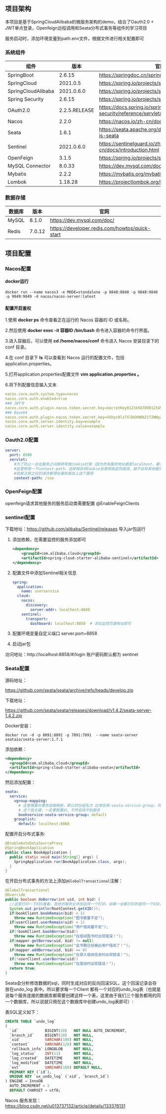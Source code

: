 ## 项目架构
本项目是基于SpringCloudAlibaba的微服务架构的demo，结合了Oauth2.0 + JWT单点登录，Openfeign远程调用和Seata分布式事务等组件的学习项目

服务启动时，添加环境变量到path.env文件，根据文件进行相关配置即可

### 系统组件

| 组件               | 版本          | 官网                                                         |
| ------------------ | ------------- | ------------------------------------------------------------ |
| SpringBoot         | 2.6.15        | https://springdoc.cn/spring-boot/                            |
| SpringCloud        | 2021.0.5      | https://spring.io/projects/spring-cloud                      |
| SpringCloudAlibaba | 2021.0.6.0    | https://spring.io/projects/spring-cloud-alibaba              |
| Spring Security    | 2.6.15        | https://spring.io/projects/spring-cloud-security             |
| OAuth2.0           | 2.2.5.RELEASE | https://docs.spring.io/spring-security/reference/servlet/oauth2/index.html |
| Nacos              | 2.2.0         | https://nacos.io/zh-cn/docs/what-is-nacos.html               |
| Seata              | 1.6.1         | https://seata.apache.org/docs/v1.6/overview/what-is-seata    |
| Sentinel           | 2021.0.6.0    | https://sentinelguard.io/zh-cn/docs/introduction.html        |
| OpenFeign          | 3.1.5         | https://spring.io/projects/spring-cloud-openfeign            |
| MySQL Connector    | 8.0.33        | https://dev.mysql.com/doc/connector-j/en/                    |
| Mybatis            | 2.2.2         | https://mybatis.org/mybatis-3/zh_CN/index.html               |
| Lombok             | 1.18.28       | https://projectlombok.org/features/                          |

### 数据存储

| 数据库 | 版本   | 官网                                           |
| ------ | ------ | ---------------------------------------------- |
| MySQL  | 8.1.0  | https://dev.mysql.com/doc/                     |
| Redis  | 7.0.12 | https://developer.redis.com/howtos/quick-start |

## 项目配置

### Nacos配置

#### docker运行

```shell
docker run --name nacos3 -e MODE=standalone -p 8848:8848 -p 9848:9848 -p 9849:9849 -d nacos/nacos-server:latest
```

#### 配置开启鉴权

1.使用 **docker ps** 命令查看正在运行的 Nacos 容器的 ID 或名称。

2.然后使用 **docker exec -it 容器ID /bin/bash** 命令进入容器的命令行界面。

3.进入容器后，可以使用 **cd /home/nacos/conf** 命令进入 Nacos 安装目录下的 conf 目录。

4.在 conf 目录下 **ls** 可以查看到 Nacos 运行的配置文件，包括 application.properties。

5.打开application.properties配置文件 **vim application.properties 。**

6.将下列配置信息输入文末

```yaml
nacos.core.auth.system.type=nacos
nacos.core.auth.enabled=true
### JWT令
nacos.core.auth.plugin.nacos.token.secret.key=SecretKey012345678901234567890123456789012345678901234567890123456789
### Base64
nacos.core.auth.plugin.nacos.token.secret.key=VGhpc0lzTXlDdXN0b21TZWNyZXRLZXkwMTIzNDU2Nzg=
nacos.core.auth.server.identity.key=example
nacos.core.auth.server.identity.value=example
```

### Oauth2.0配置

```yaml
server:
  port: 8500
  servlet:
  	#为了防止一会在服务之间跳转导致Cookie打架（因为所有服务地址都是localhost，都会存JSESSIONID）
  	#这里修改一下context-path，这样保存的Cookie会使用指定的路径，就不会和其他服务打架了
  	#但是注意之后的请求都得在最前面加上这个路径
    context-path: /sso
```

### OpenFeign配置

openfeign请求其他服务的服务启动类需要配置 @EnableFeignClients

### sentinel配置

下载地址：https://github.com/alibaba/Sentinel/releases
导入jar包运行

1. 添加依赖，在需要监控的服务添加即可

   ```xml
   <dependency>
       <groupId>com.alibaba.cloud</groupId>
       <artifactId>spring-cloud-starter-alibaba-sentinel</artifactId>
   </dependency>
   ```

2. 配置文件中添加Sentinel相关信息

   ```yaml
   spring:
     application:
       name: userservice
     cloud:
       nacos:
         discovery:
           server-addr: localhost:8848
       sentinel:
         transport:
           dashboard: localhost:8858  # 添加监控页面地址即可
   ```

3. 配置环境变量自定义端口 server.port=8858

4. 启动jar包

访问地址：http://localhost:8858/#/login     账户密码默认都为 sentinel

### Seata配置

源码地址：

https://github.com/seata/seata/archive/refs/heads/develop.zip

下载地址：

https://github.com/seata/seata/releases/download/v1.4.2/seata-server-1.4.2.zip

Docker安装：

```shell
docker run -d -p 8091:8091 -p 7091:7091  --name seata-server seataio/seata-server:1.7.1
```

添加依赖：

```xml
<dependency>
  <groupId>com.alibaba.cloud</groupId>
  <artifactId>spring-cloud-starter-alibaba-seata</artifactId>
</dependency>
```

然后添加配置：

```yaml
seata:
  service:
    vgroup-mapping:
      # 这里需要对事务组做映射，默认的分组名为 应用名称-seata-service-group，将其映射到default集群
      # 这个很关键，一定要配置对，不然会找不到服务
      bookservice-seata-service-group: default
    grouplist:
      default: localhost:8868
```

配置开启分布式事务:

```java
@EnableAutoDataSourceProxy
@SpringBootApplication
public class BookApplication {
  public static void main(String[] args) {
    SpringApplication.run(BookApplication.class, args);
  }
}
```

在开启分布式事务的方法上添加`@GlobalTransactional`注解：

```java
@GlobalTransactional
@Override
public boolean doBorrow(int uid, int bid) {
  //这里打印一下XID看看，其他的服务业添加这样一个打印，如果一会都打印的是同一个XID，表示使用的就是同一个事务
  System.out.println(RootContext.getXID());
  if(bookClient.bookRemain(bid) < 1)
    throw new RuntimeException("图书数量不足");
  if(userClient.userRemain(uid) < 1)
    throw new RuntimeException("用户借阅量不足");
  if(!bookClient.bookBorrow(bid))
    throw new RuntimeException("在借阅图书时出现错误！");
  if(mapper.getBorrow(uid, bid) != null)
    throw new RuntimeException("此书籍已经被此用户借阅了！");
  if(mapper.addBorrow(uid, bid) <= 0)
    throw new RuntimeException("在录入借阅信息时出现错误！");
  if(!userClient.userBorrow(uid))
    throw new RuntimeException("在借阅时出现错误！");
  return true;
}
```

Seata会分析修改数据的sql，同时生成对应的反向回滚SQL，这个回滚记录会存放在undo_log 表中。所以要求每一个Client 都有一个对应的undo_log表（也就是说每个服务连接的数据库都需要创建这样一个表，这里由于我们三个服务都用的同一个数据库，所以说就只用在这个数据库中创建undo_log表即可）:

表SQL定义如下：

```sql
CREATE TABLE `undo_log`
(
  `id`            BIGINT(20)   NOT NULL AUTO_INCREMENT,
  `branch_id`     BIGINT(20)   NOT NULL,
  `xid`           VARCHAR(100) NOT NULL,
  `context`       VARCHAR(128) NOT NULL,
  `rollback_info` LONGBLOB     NOT NULL,
  `log_status`    INT(11)      NOT NULL,
  `log_created`   DATETIME     NOT NULL,
  `log_modified`  DATETIME     NOT NULL,
  `ext`           VARCHAR(100) DEFAULT NULL,
  PRIMARY KEY (`id`),
  UNIQUE KEY `ux_undo_log` (`xid`, `branch_id`)
) ENGINE = InnoDB
  AUTO_INCREMENT = 1
  DEFAULT CHARSET = utf8;
```

Nacos 服务发现： https://blog.csdn.net/u013737132/article/details/133376131
